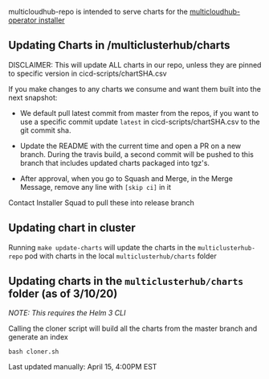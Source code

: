 multicloudhub-repo is intended to serve charts for the [multicloudhub-operator installer](https://github.com/open-cluster-management/multicloudhub-operator)

## Updating Charts in /multiclusterhub/charts 
DISCLAIMER: This will update ALL charts in our repo, unless they are pinned to specific version in cicd-scripts/chartSHA.csv

If you make changes to any charts we consume and want them built into the next snapshot: 
- We default pull latest commit from master from the repos, if you want to use a specific commit update `latest` in cicd-scripts/chartSHA.csv to the git commit sha. 

- Update the README with the current time and open a PR on a new branch. During the travis build, a second commit will be pushed to this branch that includes updated charts packaged into tgz's. 

- After approval, when you go to Squash and Merge, in the Merge Message, remove any line with `[skip ci]` in it

Contact Installer Squad to pull these into release branch

## Updating chart in cluster
Running `make update-charts` will update the charts in the `multiclusterhub-repo` pod with charts in the local `multiclusterhub/charts` folder

## Updating charts in the `multiclusterhub/charts` folder (as of 3/10/20)


*NOTE: This requires the Helm 3 CLI*

Calling the cloner script will build all the charts from the master branch and generate an index
```console
bash cloner.sh
```

Last updated manually: April 15, 4:00PM EST

